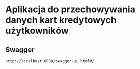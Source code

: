 # Aplikacja do przechowywania danych kart kredytowych użytkowników

## Swagger

```http://localhost:8080/swagger-ui.html#/```
